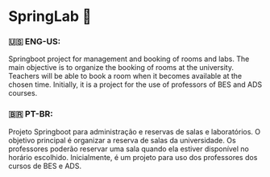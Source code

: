 # SpringLab 📅

### 🇺🇸 ENG-US: 
Springboot project for management and booking of rooms and labs.
The main objective is to organize the booking of rooms at the university.
Teachers will be able to book a room when it becomes available at the chosen time.
Initially, it is a project for the use of professors of BES and ADS courses.

### 🇧🇷 PT-BR:
Projeto Springboot para administração e reservas de salas e laboratórios.
O objetivo principal é organizar a reserva de salas da universidade.
Os professores poderão reservar uma sala quando ela estiver disponível no horário escolhido.
Inicialmente, é um projeto para uso dos professores dos cursos de BES e ADS.
